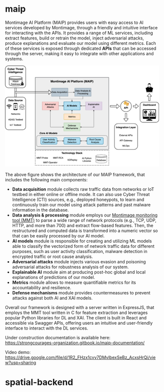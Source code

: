 # maip
Montimage AI Platform (MAIP) provides users with easy access to AI services developed by Montimage, through a friendly and intuitive interface for interacting with the APIs. It provides a range of ML services, including extract features, build or retrain the model, inject adversarial attacks, produce explanations and evaluate our model using different metrics. Each of these services is exposed through dedicated **APIs** that can be accessed through the server, making it easy to integrate with other applications and systems.

![Architecture of our framework](MAIP_architecture.png)

The above figure shows the architecture of our MAIP framework, that includes the following main components:
- **Data acquisition** module collects raw traffic data from networks or IoT testbed in either online or offline mode. It can also use Cyber Threat Intelligence (CTI) sources, e.g., deployed honeypots, to learn and continuously train our model using attack patterns and past malware information in the database.
- **Data analysis \& processing** module employs our [Montimage monitoring tool (MMT)](https://github.com/Montimage/mmt-probe) to parse a wide range of network protocols (e.g., TCP, UDP, HTTP, and more than 700) and extract flow-based features. Then, the restructured and computed data is transformed into a numeric vector so that can be easily processed by our AI model.
- **AI models** module is responsible for creating and utilizing ML models able to classify the vectorized form of network traffic data for different purposes, such as user activity classification, malware detection in encrypted traffic or root cause analysis.
- **Adversarial attacks** module injects various evasion and poisoning adversarial attacks for robustness analysis of our system.
- **Explainable AI** module aim at producing post-hoc global and local explanations of predictions of our model.
- **Metrics** module allows to measure quantifiable metrics for its accountability and resilience.
- **Defense mechanisms** module provides countermeasures to prevent attacks against both AI and XAI models.

Overall our framework is designed with a server written in ExpressJS, that employs the MMT tool written in C for feature extraction and leverages popular Python libraries for DL and XAI. The client is built in React and accessible via Swagger APIs, offering users an intuitive and user-friendly interface to interact with the DL services.

Under construction documentation is available here: https://strongcourages-organization.gitbook.io/maip-documentation/

Video demo: https://drive.google.com/file/d/1R2_FHzx1cvv7DMvlbexSeBz_AcxsHrQi/view?usp=sharing
# spatial-backend

